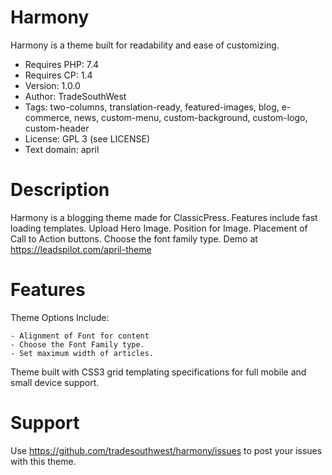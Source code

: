 # Harmony
Harmony is a theme built for readability and ease of customizing.

- Requires PHP: 7.4
- Requires CP:  1.4
- Version:      1.0.0
- Author:       TradeSouthWest
- Tags:         two-columns, translation-ready, featured-images, blog, e-commerce, news, custom-menu, custom-background, custom-logo, custom-header
- License:      GPL 3 (see LICENSE)
- Text domain:  april

# Description
Harmony is a blogging theme made for ClassicPress. Features include fast loading templates. Upload Hero Image. Position for Image. Placement of Call to Action buttons. Choose the font family type. Demo at https://leadspilot.com/april-theme

# Features
Theme Options Include:

    - Alignment of Font for content
    - Choose the Font Family type.
    - Set maximum width of articles.
      

Theme built with CSS3 grid templating specifications for full mobile and small device support.

# Support
Use https://github.com/tradesouthwest/harmony/issues to post your issues with this theme.

<!-- https://medium.com/@bluznierca1/understanding-php-namespaces-organising-your-code-ba2590c5e529 
-->